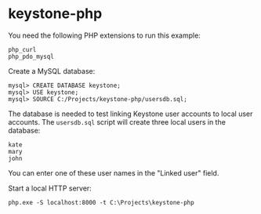 # keystone-php

You need the following PHP extensions to run this example:
```
php_curl
php_pdo_mysql
```

Create a MySQL database:

```
mysql> CREATE DATABASE keystone;
mysql> USE keystone;
mysql> SOURCE C:/Projects/keystone-php/usersdb.sql;
```

The database is needed to test linking Keystone user accounts to local user accounts. The `usersdb.sql` script will create three local users in the database:
```
kate
mary
john
```
You can enter one of these user names in the "Linked user" field.


Start a local HTTP server:

```
php.exe -S localhost:8000 -t C:\Projects\keystone-php
```
